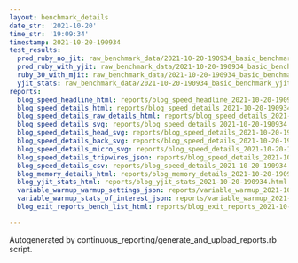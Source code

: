 ```yaml
---
layout: benchmark_details
date_str: '2021-10-20'
time_str: '19:09:34'
timestamp: 2021-10-20-190934
test_results:
  prod_ruby_no_jit: raw_benchmark_data/2021-10-20-190934_basic_benchmark_prod_ruby_no_jit.json
  prod_ruby_with_yjit: raw_benchmark_data/2021-10-20-190934_basic_benchmark_prod_ruby_with_yjit.json
  ruby_30_with_mjit: raw_benchmark_data/2021-10-20-190934_basic_benchmark_ruby_30_with_mjit.json
  yjit_stats: raw_benchmark_data/2021-10-20-190934_basic_benchmark_yjit_stats.json
reports:
  blog_speed_headline_html: reports/blog_speed_headline_2021-10-20-190934.html
  blog_speed_details_html: reports/blog_speed_details_2021-10-20-190934.html
  blog_speed_details_raw_details_html: reports/blog_speed_details_2021-10-20-190934.raw_details.html
  blog_speed_details_svg: reports/blog_speed_details_2021-10-20-190934.svg
  blog_speed_details_head_svg: reports/blog_speed_details_2021-10-20-190934.head.svg
  blog_speed_details_back_svg: reports/blog_speed_details_2021-10-20-190934.back.svg
  blog_speed_details_micro_svg: reports/blog_speed_details_2021-10-20-190934.micro.svg
  blog_speed_details_tripwires_json: reports/blog_speed_details_2021-10-20-190934.tripwires.json
  blog_speed_details_csv: reports/blog_speed_details_2021-10-20-190934.csv
  blog_memory_details_html: reports/blog_memory_details_2021-10-20-190934.html
  blog_yjit_stats_html: reports/blog_yjit_stats_2021-10-20-190934.html
  variable_warmup_warmup_settings_json: reports/variable_warmup_2021-10-20-190934.warmup_settings.json
  variable_warmup_stats_of_interest_json: reports/variable_warmup_2021-10-20-190934.stats_of_interest.json
  blog_exit_reports_bench_list_html: reports/blog_exit_reports_2021-10-20-190934.bench_list.html

---
```

Autogenerated by continuous_reporting/generate_and_upload_reports.rb script.
